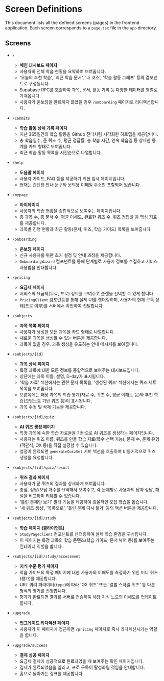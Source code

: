 # Screen Definitions

This document lists all the defined screens (pages) in the frontend application. Each screen corresponds to a `page.tsx` file in the `app` directory.

## Screens

*   `/`
    *   **메인 대시보드 페이지**
    *   사용자의 전체 학습 현황을 요약하여 보여줍니다.
    *   '오늘의 추천 학습', '최근 학습 문서', '내 코스', '학습 활동 그래프' 등의 컴포넌트로 구성됩니다.
    *   Supabase RPC를 호출하여 과목, 문서, 활동 기록 등 다양한 데이터를 병렬로 가져옵니다.
    *   사용자가 온보딩을 완료하지 않았을 경우 `/onboarding` 페이지로 리디렉션합니다.

*   `/commits`
    *   **학습 활동 상세 기록 페이지**
    *   지난 365일간의 학습 활동을 Github 잔디처럼 시각화한 히트맵을 제공합니다.
    *   총 학습일수, 푼 퀴즈 수, 평균 정답률, 총 학습 시간, 연속 학습일 등 상세한 통계를 카드 형태로 보여줍니다.
    *   최근 학습 활동 목록을 시간순으로 나열합니다.

*   `/help`
    *   **도움말 페이지**
    *   사용자 가이드, FAQ 등을 제공하기 위한 임시 페이지입니다.
    *   현재는 간단한 안내 문구와 문의용 이메일 주소만 포함되어 있습니다.

*   `/mypage`
    *   **마이페이지**
    *   사용자의 학습 현황을 종합적으로 보여주는 페이지입니다.
    *   총 과목 수, 총 문서 수, 평균 이해도, 완료한 퀴즈 수, 퀴즈 정답률 등 핵심 지표를 제공합니다.
    *   과목별 진행 현황과 최근 활동(문서, 퀴즈, 학습 가이드) 목록을 보여줍니다.

*   `/onboarding`
    *   **온보딩 페이지**
    *   신규 사용자를 위한 초기 설정 및 안내 과정을 제공합니다.
    *   `OnboardingWizard` 컴포넌트를 통해 단계별로 사용자 정보를 수집하고 서비스 사용법을 안내합니다.

*   `/pricing`
    *   **요금제 페이지**
    *   서비스의 요금제(무료, 프로) 정보를 보여주고 플랜을 선택할 수 있게 합니다.
    *   `PricingClient` 컴포넌트를 통해 실제 UI를 렌더링하며, 사용자의 현재 구독 상태(프로 여부)를 서버에서 확인하여 전달합니다.

*   `/subjects`
    *   **과목 목록 페이지**
    *   사용자가 생성한 모든 과목을 카드 형태로 나열합니다.
    *   새로운 과목을 생성할 수 있는 버튼을 제공합니다.
    *   과목이 없을 경우, 과목 생성을 유도하는 안내 메시지를 보여줍니다.

*   `/subjects/[id]`
    *   **과목 상세 페이지**
    *   특정 과목에 대한 모든 정보를 종합적으로 보여주는 대시보드입니다.
    *   상단에는 과목 이름, 설명, D-day가 표시됩니다.
    *   '학습 자료' 섹션에서는 관련 문서 목록을, '생성된 퀴즈' 섹션에서는 퀴즈 세트 목록을 보여줍니다.
    *   오른쪽에는 해당 과목의 학습 통계(자료 수, 퀴즈 수, 평균 이해도 등)와 추천 학습(오답노트 기반 퀴즈 등)이 표시됩니다.
    *   과목 수정 및 삭제 기능을 제공합니다.

*   `/subjects/[id]/quiz`
    *   **AI 퀴즈 생성 페이지**
    *   특정 과목에 속한 학습 자료들을 기반으로 AI 퀴즈를 생성하는 페이지입니다.
    *   사용자는 퀴즈 이름, 퀴즈를 만들 학습 자료(복수 선택 가능), 문제 수, 문제 유형(객관식, OX 등)을 직접 설정할 수 있습니다.
    *   설정이 완료되면 `generateQuizSet` 서버 액션을 호출하여 비동기적으로 퀴즈 생성을 요청합니다.

*   `/subjects/[id]/quiz/result`
    *   **퀴즈 결과 페이지**
    *   사용자가 푼 퀴즈의 결과를 상세하게 보여줍니다.
    *   총점, 정답/오답 개수를 요약해서 보여주고, 각 문제별로 사용자의 답과 정답, 해설을 비교하며 리뷰할 수 있습니다.
    *   '틀린 문제만 보기' 필터 기능을 제공하여 효율적인 오답 학습을 돕습니다.
    *   '새 퀴즈 생성', '목록으로', '틀린 문제 다시 풀기' 등의 액션 버튼을 제공합니다.

*   `/subjects/[id]/study`
    *   **학습 페이지 (클라이언트)**
    *   `StudyPageClient` 컴포넌트를 렌더링하여 실제 학습 환경을 구성합니다.
    *   이 페이지는 특정 과목의 학습 콘텐츠(학습 가이드, 문서 뷰어 등)를 보여주는 컨테이너 역할을 합니다.

*   `/subjects/[id]/study/assessment`
    *   **지식 수준 평가 페이지**
    *   학습 가이드의 특정 페이지에 대한 사용자의 이해도를 측정하기 위한 미니 퀴즈(평가)를 제공합니다.
    *   URL 쿼리 파라미터(`type`)에 따라 'OX 퀴즈' 또는 '앨범 스타일 퀴즈' 등 다른 형식의 평가를 진행합니다.
    *   평가가 완료되면 결과를 서버로 전송하여 해당 지식 노드의 이해도를 업데이트합니다.

*   `/upgrade`
    *   **업그레이드 리디렉션 페이지**
    *   사용자가 이 페이지에 접근하면 `/pricing` 페이지로 즉시 리디렉션시키는 역할을 합니다.

*   `/upgrade/success`
    *   **결제 성공 페이지**
    *   요금제 결제가 성공적으로 완료되었을 때 보여주는 확인 페이지입니다.
    *   결제가 완료되었음을 알리고, 프로 구독이 활성화될 것임을 안내합니다.
    *   홈으로 돌아가는 링크를 제공합니다.
